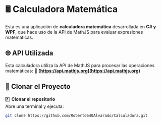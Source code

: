 # 🖩 Calculadora Matemática

Esta es una aplicación de **calculadora matemática** desarrollada en **C# y WPF**, que hace uso de la API de MathJS para evaluar expresiones matemáticas.

## 🌐 API Utilizada
Esta calculadora utiliza la API de MathJS para procesar las operaciones matemáticas:
🔗 **[https://api.mathjs.org](https://api.mathjs.org)**

## 🚀 Clonar el Proyecto

1️⃣ **Clonar el repositorio**  
Abre una terminal y ejecuta:
```sh
git clone https://github.com/Roberto640Alvarado/Calculadora.git
```
